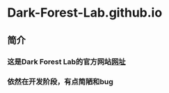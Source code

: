 # Dark-Forest-Lab.github.io
## 简介
### 这是Dark Forest Lab的官方网站[网址](https://www.dark-forest-lab.github.io "Dark Forest Lab官网")
### 依然在开发阶段，有点简陋和bug
